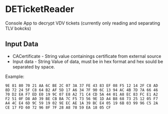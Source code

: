 # DETicketReader
Console App to decrypt VDV tickets (currently only reading and separating TLV bokcks) 

## Input Data

- CACertificate - String value containings certificate from external source
- Input data - String Value of data, must be in hex format and hex sould be separated by space. 

Example:

```
9E 81 80 70 21 AA 6C BE 2C 07 3A 37 FE 43 83 EF 08 F5 12 14 2F C8 AD 8D 72 24 5F C8 64 B2 AF 5D 17 A6 34 7F 90 6C 13 94 AC 4B 7D 7A 66 46 70 D2 EA F7 ED E0 19 9C 07 E8 A2 71 C4 CD 5A 44 01 A8 EC 83 FC E1 A2 F2 51 0F D8 A0 39 BE CB BA 7C F5 73 56 9E 1D A4 B8 68 73 25 12 05 F7 A4 4C E4 6D 9C 59 19 02 9E EC AE 1A 39 BC E4 05 19 6B 03 99 96 C5 2A CE 17 FD 60 72 96 8F 7F 28 A8 78 59 EA 18 05 CF
```
